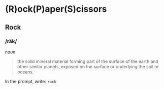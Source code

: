 # (R)ock(P)aper(S)cissors

## Rock
### /räk/
*noun*
> the solid mineral material forming part of the surface of the earth and other similar planets, exposed on the surface or underlying the soil or oceans.

In the prompt, write:
`rock`

